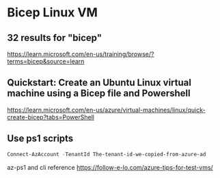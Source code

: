 # Bicep Linux VM

## 32 results for "bicep"

https://learn.microsoft.com/en-us/training/browse/?terms=bicep&source=learn


## Quickstart: Create an Ubuntu Linux virtual machine using a Bicep file and Powershell

https://learn.microsoft.com/en-us/azure/virtual-machines/linux/quick-create-bicep?tabs=PowerShell

## Use ps1 scripts

```ps1
Connect-AzAccount -TenantId The-tenant-id-we-copied-from-azure-ad

```

az-ps1 and cli reference https://follow-e-lo.com/azure-tips-for-test-vms/

